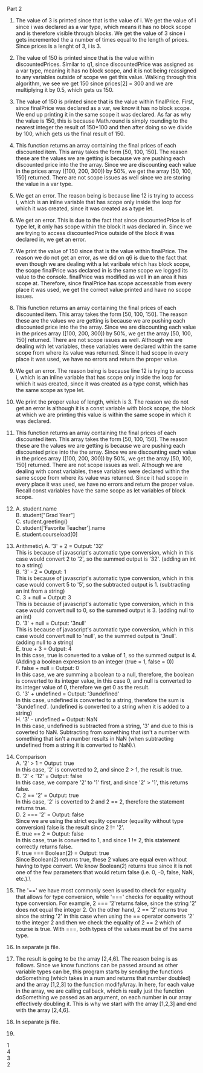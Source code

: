 Part 2
1. The value of 3 is printed since that is the value of i. We get the value of i
since i was declared as a var type, which means it has no block scope and is 
therefore visible through blocks. We get the value of 3 since i gets incremented
the a number of times equal to the length of prices. Since prices is a lenght of
3, i is 3.
2. The value of 150 is printed since that is the value within discountedPrices.
Similar to q1, since discountedPrice was assigned as a var type, meaning it has 
no block scope, and it is not being reassigned to any variables outside of scope
we get this value. Walking through this algorithm, we see we get 150 since 
prices[2] = 300 and we are multiplying it by 0.5, which gets us 150.
3. The value of 150 is printed since that is the value within finalPrice. First,
since finalPrice was declared as a var, we know it has no block scope. We end up
printing it in the same scope it was declared. As far as why the value is 150,
this is because Math.round is simply rounding to the nearest integer the result
of 150*100 and then after doing so we divide by 100, which gets us the final 
result of 150.
4. This function returns an array containing the final prices of each discounted
item. This array takes the form [50, 100, 150]. The reason these are the values
we are getting is because we are pushing each discounted price into the the 
array. Since we are discounting each value in the prices array ([100, 200, 300])
by 50%, we get the array [50, 100, 150] returned. There are not scope issues
as well since we are storing the value in a var type.
5. We get an error. The reason being is because line 12 is trying to access i, 
which is an inline variable that has scope only inside the loop for which it was
created, since it was created as a type let. 
6. We get an error. This is due to the fact that since discountedPrice is of
type let, it only has scope within the block it was declared in. Since we are
trying to access discountedPrice outside of the block it was declared in, we 
get an error.
7. We print the value of 150 since that is the value within finalPrice. The 
reason we do not get an error, as we did on q6 is due to the fact that even 
though we are dealing with a let varibale which has block scope, the scope
finalPrice was declared in is the same scope we logged its value to the console.
finalPrice was modified as well in an area it has scope at. Therefore, since 
finalPrice has scope accessable from every place it was used, we get the correct
value printed and have no scope issues.
8. This function returns an array containing the final prices of each discounted
item. This array takes the form [50, 100, 150]. The reason these are the values
we are getting is because we are pushing each discounted price into the the 
array. Since we are discounting each value in the prices array ([100, 200, 300])
by 50%, we get the array [50, 100, 150] returned. There are not scope issues
as well. Although we are dealing with let variables, these variables were 
declared within the same scope from where its value was returned. Since it had
scope in every place it was used, we have no errors and return the proper value.
9. We get an error. The reason being is because line 12 is trying to access i, 
which is an inline variable that has scope only inside the loop for which it was
created, since it was created as a type const, which has the same scope as type
let.
10. We print the proper value of length, which is 3. The reason we do not get an 
error is although it is a const variable with block scope, the block at which 
we are printing this value is within the same scope in which it was declared. 
11. This function returns an array containing the final prices of each discounted
item. This array takes the form [50, 100, 150]. The reason these are the values
we are getting is because we are pushing each discounted price into the the 
array. Since we are discounting each value in the prices array ([100, 200, 300])
by 50%, we get the array [50, 100, 150] returned. There are not scope issues
as well. Although we are dealing with const variables, these variables were 
declared within the same scope from where its value was returned. Since it had
scope in every place it was used, we have no errors and return the proper value.
Recall const variables have the same scope as let variables of block scope.
12. 
    A. student.name\
    B. student["Grad Year"]\
    C. student.greeting()\
    D. student['Favorite Teacher'].name\
    E. student.courseload[0]

13. Arithmetic\ 
    A. '3' + 2 = Output: '32'\
    This is because of javascript's automatic type conversion, which in this 
    case would convert 2 to '2', so the summed output is '32'. (adding an int
    to a string)\
    B. '3' - 2 = Output: 1\
    This is because of javascript's automatic type conversion, which in this
    case would convert 5 to '5', so the subtracted output is 1. (subtracting an
    int from a string)\
    C. 3 + null = Output: 3\
    This is because of javascript's automatic type conversion, which in this 
    case would convert null to 0, so the summed output is 3. (adding null to an
    int)\
    D. '3' + null = Output: '3null'\
    This is because of javascript's automatic type conversion, which in this 
    case would convert null to 'null', so the summed output is '3null'. (adding
    null to a string)\
    E. true + 3 = Output: 4\
    In this case, true is converted to a value of 1, so the summed output is 4.
    (Adding a boolean expression to an integer (true = 1, false = 0))\
    F. false + null = Output: 0\
    In this case, we are summing a boolean to a null, therefore, the boolean is
    converted to its integer value, in this case 0, and null is converted to its
    integer value of 0, therefore we get 0 as the result.\
    G. '3' + undefined = Output: '3undefined'\
    In this case, undefined is converted to a string, therefore the sum is 
    '3undefined'. (undefined is converted to a string when it is added to a
    string)\
    H. '3' - undefined = Output: NaN\
    In this case, undefined is subtracted from a string, '3' and due to this
    is coverted to NaN. Subtracting from something that isn't a number with 
    something that isn't a number results in NaN (when subtracting undefined 
    from a string it is converted to NaN).\

14. Comparison\
    A. '2' > 1 = Output: true\
    In this case, '2' is converted to 2, and since 2 > 1, the result is true.\
    B. '2' < '12' = Output: false\
    In this case, we compare '2' to '1' first, and since '2' > '1', this returns
    false.\
    C. 2 == '2' = Output: true\
    In this case, '2' is coverted to 2 and 2 == 2, therefore the statement 
    returns true.\
    D. 2 === '2' = Output: false\
    Since we are using the strict equlity operator (equality without type 
    conversion) false is the result since 2 != '2'.\
    E. true == 2 = Output: false\
    In this case, true is converted to 1, and since 1 != 2, this statement 
    correctly returns false.\
    F. true === Boolean(2) = Output: true\
    Since Boolean(2) returns true, these 2 values are equal even without having
    to type convert. We know Boolean(2) returns true since it is not one of the
    few parameters that would return false (i.e. 0, -0, false, NaN, etc.).\

15. The '==' we have most commonly seen is used to check for equality that 
allows for type conversion, while '===' checks for equality without type 
conversion. For example, 2 === '2'returns false, since the string '2' does not
equal the integer 2. On the other hand, 2 == '2' returns true since the string
'2' in this case when using the == operator converts '2' to the integer 2 and
then we check the equality of 2 == 2 which of course is true. With ===, both 
types of the values must be of the same type.

16. In separate js file.

17. The result is going to be the array [2,4,6]. The reason being is as follows.
Since we know functions can be passed around as other variable types can be, 
this program starts by sending the functions doSomething (which takes in a num
and returns that number doubled) and the array [1,2,3] to the function 
modifyArray. In here, for each value in the array, we are calling callback, 
which is really just the function doSomething we passed as an argument, on each
number in our array effectively doubling it. This is why we start with the array
[1,2,3] and end with the array [2,4,6].

18. In separate js file.

19. 
1\
4\
3\
2

